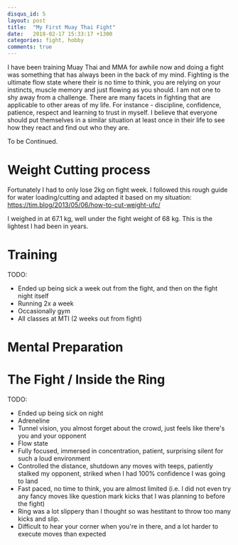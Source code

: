 ```yaml
---
disqus_id: 5
layout: post
title:  "My First Muay Thai Fight"
date:   2018-02-17 15:33:17 +1300
categories: fight, hobby
comments: true
---
```


I have been training Muay Thai and MMA for awhile now and doing a fight was something that has always been in the back of my mind. Fighting is the ultimate flow state where their is no time to think, you are relying on your instincts, muscle memory and just flowing as you should. I am not one to shy away from a challenge. There are many facets in fighting that are applicable to other areas of my life. For instance - discipline, confidence, patience, respect and learning to trust in myself. I believe that everyone should put themselves in a similar situation at least once in their life to see how they react and find out who they are.

To be Continued.

# Weight Cutting process
Fortunately I had to only lose 2kg on fight week. I followed this rough guide for water loading/cutting and adapted it based on my situation: 
https://tim.blog/2013/05/06/how-to-cut-weight-ufc/

I weighed in at 67.1 kg, well under the fight weight of 68 kg. This is the lightest I had been in years.

# Training
TODO:
- Ended up being sick a week out from the fight, and then on the fight night itself
- Running 2x a week
- Occasionally gym
- All classes at MTI (2 weeks out from fight)

# Mental Preparation

# The Fight / Inside the Ring
TODO: 
- Ended up being sick on night
- Adreneline
- Tunnel vision, you almost forget about the crowd, just feels like there's you and your opponent 
- Flow state
- Fully focused, immersed in concentration, patient, surprising silent for such a loud environment
- Controlled the distance, shutdown any moves with teeps, patiently stalked my opponent, striked when I had 100% confidence I was going to land
- Fast paced, no time to think, you are almost limited (i.e. I did not even try any fancy moves like question mark kicks that I was planning to before the fight)
- Ring was a lot slippery than I thought so was hestitant to throw too many kicks and slip.
- Difficult to hear your corner when you're in there, and a lot harder to execute moves than expected
